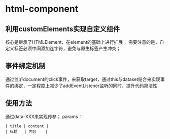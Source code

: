 # html-component

## 利用customElements实现自定义组件

核心是继承了HTMLElement，在element的基础上进行扩展；
需要注意的是，自定义标签必须中间添加连字符，避免与原生标签产生冲突；

## 事件绑定机制

通过监听document的click事件，来获取target，通过this与dataset结合来实现事件的绑定，一定程度上减少了addEventListener监听的同时，提升代码简洁性

## 使用方法

通过data-XXX来实现传参；
params：

    | title | content |
    | 标题   | 内容    |

